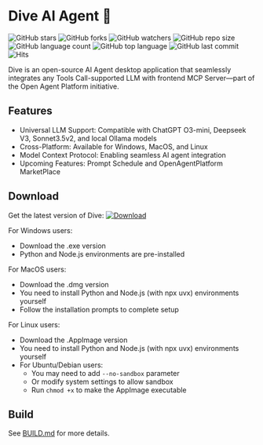 # Dive AI Agent 🤿

![GitHub stars](https://img.shields.io/github/stars/OpenAgentPlatform/Dive?style=social)
![GitHub forks](https://img.shields.io/github/forks/OpenAgentPlatform/Dive?style=social)
![GitHub watchers](https://img.shields.io/github/watchers/OpenAgentPlatform/Dive?style=social)
![GitHub repo size](https://img.shields.io/github/repo-size/OpenAgentPlatform/Dive)
![GitHub language count](https://img.shields.io/github/languages/count/OpenAgentPlatform/Dive)
![GitHub top language](https://img.shields.io/github/languages/top/OpenAgentPlatform/Dive)
![GitHub last commit](https://img.shields.io/github/last-commit/OpenAgentPlatform/Dive?color=red)
![Hits](https://hits.seeyoufarm.com/api/count/incr/badge.svg?url=https%3A%2F%2Fgithub.com%2FOpenAgentPlatform%2FDive&count_bg=%2379C83D&title_bg=%23555555&icon=&icon_color=%23E7E7E7&title=hits&edge_flat=false)

Dive is an open-source AI Agent desktop application that seamlessly integrates any Tools Call-supported LLM with frontend MCP Server—part of the Open Agent Platform initiative.

## Features

- Universal LLM Support: Compatible with ChatGPT O3-mini, Deepseek V3, Sonnet3.5v2, and local Ollama models
- Cross-Platform: Available for Windows, MacOS, and Linux
- Model Context Protocol: Enabling seamless AI agent integration
- Upcoming Features: Prompt Schedule and OpenAgentPlatform MarketPlace


## Download

Get the latest version of Dive:
[![Download](https://img.shields.io/badge/Download-Latest%20Release-blue.svg)](https://github.com/OpenAgentPlatform/Dive/releases/latest)

For Windows users:
- Download the .exe version
- Python and Node.js environments are pre-installed

For MacOS users:
- Download the .dmg version
- You need to install Python and Node.js (with npx uvx) environments yourself
- Follow the installation prompts to complete setup

For Linux users:
- Download the .AppImage version
- You need to install Python and Node.js (with npx uvx) environments yourself
- For Ubuntu/Debian users:
  - You may need to add `--no-sandbox` parameter
  - Or modify system settings to allow sandbox
  - Run `chmod +x` to make the AppImage executable





## Build

See [BUILD.md](BUILD.md) for more details.


